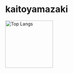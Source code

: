 # kaitoyamazaki

<p align="left"> 
  <img alt="Top Langs" height="150px" src="https://github-readme-stats.vercel.app/api/top-langs/?username=kaitoyamazaki&layout=compact&show_icons=true&theme=onedark" />
</p>
